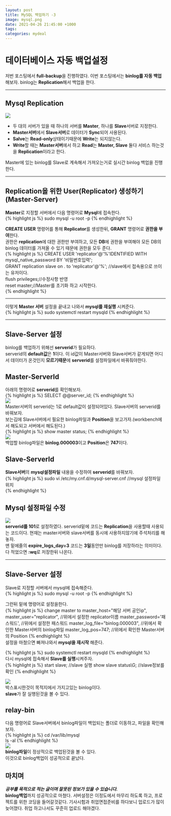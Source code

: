 ```yaml
---
layout: post
title: MySQL 백업하기 -3
image: mysql.png
date: 2021-04-26 21:45:00 +1000
tags:
categories: mydeal
---
```


# 데이터베이스 자동 백업설정  
저번 포스팅에서 **full-backup**을 진행하였다. 이번 포스팅에서는 **binlog를 자동 백업**해보자.  binlog는 **Replication**해서 백업을 한다.  

---------

## Mysql Replication  
![]({{site.baseurl}}/images/rep/rep.png)  
- 두 대의 서버가 있을 때 하나의 서버를 **Master**, 하나를 **Slave**서버로 지정한다.  
- **Master서버**에서 **Slave서버**로 데이터가 **Sync**되어 사용된다.  
- **Salve**는 **Read-only**상태이기때문에 **Write**는 되지않는다.  
- **Write**할 때는 **Master서버**에서 하고 **Read**는 **Master, Slave** 둘다 서비스 하는것을 **Replication**이라고 한다.  

Master에 있는 binlog를 Slave로 계속해서 가져오는거로 실시간 binlog 백업을 진행한다.  

------

## Replication을 위한 User(Replicator) 생성하기(Master-Server)  
**Master**로 지정할 서버에서 다음 명령어로 **Mysql**에 접속한다.  
{% highlight js %}
sudo mysql -u root -p
{% endhighlight %}  

**CREATE USER** 명령어를 통해 **Replicator**를 생성한뒤, **GRANT** 명령어로 **권한을 부여**한다.  
권한은 **replication**에 대한 권한만 부여하고, 모든 **DB**에 권한을 부여해야 모든 DB의 binlog 데이터를 가져올 수 있기 때문에 권한을 모두 준다.  
{% highlight js %}
CREATE USER 'replicator'@'%'IDENTIFIED WITH mysql_native_password BY '비밀번호입력';  
GRANT replication slave on *.* to 'replicator'@'%'; //slave에서 접속용으로 쓰이는 유저이다.  
flush privileges;//수정사항 반영  
reset master;//Master를 초기화 하고 시작한다.  
{% endhighlight %}  

--------  

이렇게 **Master 서버** 설정을 끝내고 나와서 **mysql를 재실행** 시켜준다.  
{% highlight js %}
sudo systemctl restart mysqld
{% endhighlight %}  

-----------  

## Slave-Server 설정  
binlog를 백업하기 위해선 **serverid**가 필요하다.  
serverid의 **default값**은 **1**이다. 이 id값이 Master서버와 Slave서버가 같게되면 어디서 데이터가 온것인지 **모르기때문**에 **serverid**를 설정파일에서 바꿔줘야한다.  
## Master-ServerId  
아래의 명령어로 **serverid**를 확인해보자.  
{% highlight js %}
SELECT @@server_id;
{% endhighlight %}  
![]({{site.baseurl}}/images/rep/rep-masterid.PNG)  
Master서버의 serverid는 1로 default값이 설정되어있다. Slave서버의 serverid를 바꿔보자.  
보는김에 Slave서버에서 필요한 binlog파일과 **Position**을 보고가자.(workbench에서 해도되고 서버에서 해도된다.)  
{% highlight js %}
show master status;
{% endhighlight %}  
![]({{site.baseurl}}/images/rep/rep-master-pos.PNG)  
백업할 binlog파일은 **binlog.000003**이고 **Position**은 **747**이다.  

## Slave-ServerId  
**Slave서버**의 **mysql설정파일** 내용을 수정하여 **serverid**를 바꿔보자.  
{% highlight js %}
sudo vi /etc/my.cnf.d/mysql-server.cnf //mysql 설정파일 위치  
{% endhighlight %}  

## Mysql 설정파일 수정  
![]({{site.baseurl}}/images/rep/rep-slave-myconf.PNG)  
**serverid를 101**로 설정하였다. serverid밑에 코드는 **Replication**을 사용할때 사용되는 코드이다. 현재는 master서버와 slave서버를 동시에 사용하지않기에 주석처리를 해놓자.  
맨 밑에줄의 **expire_logs_day=3** 코드는 **3일**동안만 binlog를 저장하라는 의미이다.  
다 적었으면 **:wq**로 저장한뒤 나온다.  

-----------------  

## Slave-Server 설정  
Slave로 지정할 서버에서 mysql에 접속해준다.  
{% highlight js %}
sudo mysql -u root -p
{% endhighlight %}  

그런뒤 밑에 명령어로 설정을한다.  
{% highlight js %}
change master to master_host="해당 서버 공인ip", 
	master_user="replicator", //위에서 설정한 replicator이름
	master_password='패스워드', //위에서 설정한 패스워드
	master_log_file="binlog.000003", //위에서 확인한 Master서버의 binlog파일
	master_log_pos=747; //위에서 확인한 Master서버의 Position
{% endhighlight %}  
설정을 마쳤으면 빠져나와서 **mysql을 재시작** 해준다.  

{% highlight js %}
sudo systemctl restart mysqld
{% endhighlight %}  
다시 mysql에 접속해서 **Slave를 실행**시켜주자.  
{% highlight js %}
start slave; //slave 실행
show slave status\G; //slave정보를 확인 
{% endhighlight %}  

![]({{site.baseurl}}/images/rep/rep-show.PNG)  
박스표시한것이 목적지에서 가지고있는 binlog이다.  
**slave**가 잘 실행된것을 볼 수 있다.  

## relay-bin  
다음 명령어로 Slave서버에서 binlog파일이 백업되는 폴더로 이동하고, 파일을 확인해보자.  
{% highlight js %}
cd /var/lib/mysql  
ls -al
{% endhighlight %}  
![]({{site.baseurl}}/images/rep/rep-slave-backup.PNG)  
**binlog파일**이 정상적으로 백업된것을 볼 수 있다.  
이것으로 binlog백업이 성공적으로 끝났다.

## 마치며  
___공부를 목적으로 적는 글이며 잘못된 정보가 있을 수 있습니다.___  
**binlog백업**까지 성공적으로 마쳤다. 서버설정은 이정도에서 마무리 하도록 하고, 프로젝트를 위한 코딩을 들어갈것같다. 기사시험과 취업면접준비를 하다보니 업로드가 많이늦어졌다. 취업 하고나서도 꾸준히 업로드 해야겠다.








